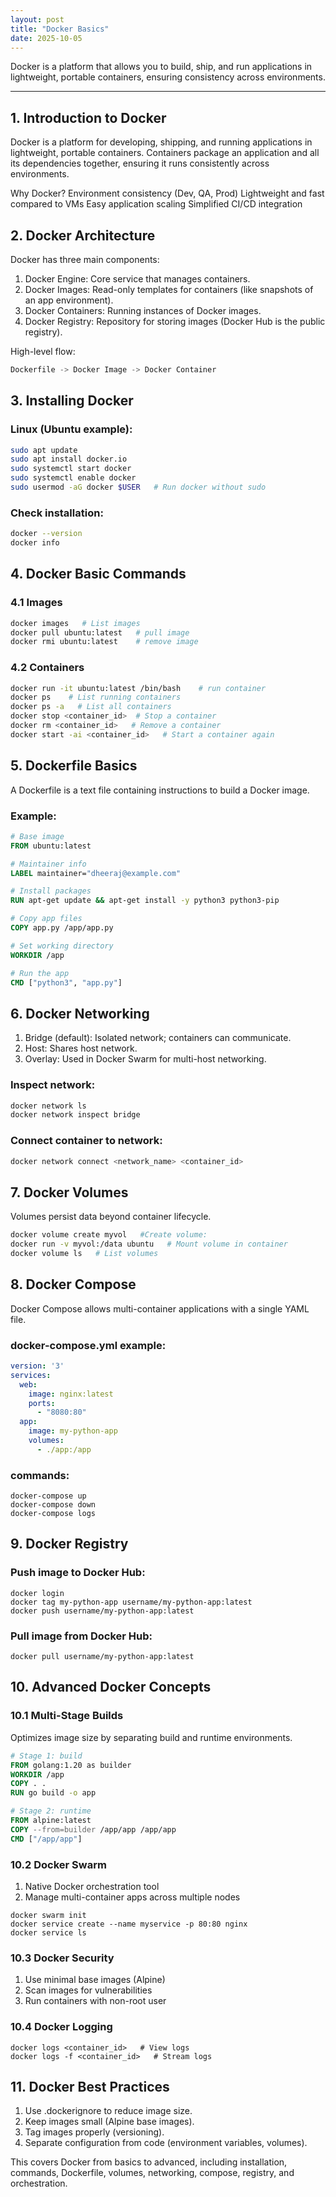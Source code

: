 ```yaml
---
layout: post
title: "Docker Basics"
date: 2025-10-05
---
```


Docker is a platform that allows you to build, ship, and run applications in lightweight, portable containers, ensuring consistency across environments.

---

## 1. Introduction to Docker
Docker is a platform for developing, shipping, and running applications in lightweight, portable containers. Containers package an application and all its dependencies together, ensuring it runs consistently across environments.

Why Docker?
Environment consistency (Dev, QA, Prod)
Lightweight and fast compared to VMs
Easy application scaling
Simplified CI/CD integration

## 2. Docker Architecture
Docker has three main components:
1. Docker Engine: Core service that manages containers.
2. Docker Images: Read-only templates for containers (like snapshots of an app environment).
3. Docker Containers: Running instances of Docker images.
4. Docker Registry: Repository for storing images (Docker Hub is the public registry).

High-level flow:
```rust
Dockerfile -> Docker Image -> Docker Container
```

## 3. Installing Docker
### Linux (Ubuntu example):
```bash
sudo apt update
sudo apt install docker.io
sudo systemctl start docker
sudo systemctl enable docker
sudo usermod -aG docker $USER   # Run docker without sudo
```

### Check installation:
```bash
docker --version
docker info
```

## 4. Docker Basic Commands
### 4.1 Images
```bash
docker images   # List images
docker pull ubuntu:latest   # pull image
docker rmi ubuntu:latest    # remove image
```

### 4.2 Containers
```bash
docker run -it ubuntu:latest /bin/bash    # run container
docker ps    # List running containers
docker ps -a   # List all containers
docker stop <container_id>  # Stop a container
docker rm <container_id>   # Remove a container
docker start -ai <container_id>   # Start a container again
```
## 5. Dockerfile Basics
A Dockerfile is a text file containing instructions to build a Docker image.
### Example:
```dockerfile
# Base image
FROM ubuntu:latest

# Maintainer info
LABEL maintainer="dheeraj@example.com"

# Install packages
RUN apt-get update && apt-get install -y python3 python3-pip

# Copy app files
COPY app.py /app/app.py

# Set working directory
WORKDIR /app

# Run the app
CMD ["python3", "app.py"]
```

## 6. Docker Networking
1. Bridge (default): Isolated network; containers can communicate.
2. Host: Shares host network.
3. Overlay: Used in Docker Swarm for multi-host networking.

### Inspect network:
```bash
docker network ls
docker network inspect bridge
```

### Connect container to network:
```bash
docker network connect <network_name> <container_id>
```

## 7. Docker Volumes
Volumes persist data beyond container lifecycle.
```bash
docker volume create myvol   #Create volume:
docker run -v myvol:/data ubuntu   # Mount volume in container
docker volume ls   # List volumes
```

## 8. Docker Compose
Docker Compose allows multi-container applications with a single YAML file.
### docker-compose.yml example:
```yaml
version: '3'
services:
  web:
    image: nginx:latest
    ports:
      - "8080:80"
  app:
    image: my-python-app
    volumes:
      - ./app:/app
```

### commands:
```
docker-compose up
docker-compose down
docker-compose logs
```

## 9. Docker Registry
### Push image to Docker Hub:
```
docker login
docker tag my-python-app username/my-python-app:latest
docker push username/my-python-app:latest
```

### Pull image from Docker Hub:
```
docker pull username/my-python-app:latest
```

## 10. Advanced Docker Concepts
### 10.1 Multi-Stage Builds
Optimizes image size by separating build and runtime environments.
```dockerfile
# Stage 1: build
FROM golang:1.20 as builder
WORKDIR /app
COPY . .
RUN go build -o app

# Stage 2: runtime
FROM alpine:latest
COPY --from=builder /app/app /app/app
CMD ["/app/app"]
```

### 10.2 Docker Swarm
1. Native Docker orchestration tool
2. Manage multi-container apps across multiple nodes
```
docker swarm init
docker service create --name myservice -p 80:80 nginx
docker service ls
```

### 10.3 Docker Security
1. Use minimal base images (Alpine)
2. Scan images for vulnerabilities
3. Run containers with non-root user

### 10.4 Docker Logging
```
docker logs <container_id>   # View logs
docker logs -f <container_id>   # Stream logs
```

## 11. Docker Best Practices
1. Use .dockerignore to reduce image size.
2. Keep images small (Alpine base images).
3. Tag images properly (versioning).
4. Separate configuration from code (environment variables, volumes).

This covers Docker from basics to advanced, including installation, commands, Dockerfile, volumes, networking, compose, registry, and orchestration.





